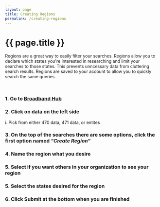 ```yaml
---
layout: page
title: Creating Regions
permalink: /creating-regions
---
```


# {{ page.title }}
Regions are a great way to easily filter your searches. Regions allow you to declare which states you're interested in researching and limit your searches to those states. This prevents unncessary data from cluttering search results. Regions are saved to your account to allow you to quickly search the same queries.

<br>

### 1. Go to [Broadband Hub](https://app.broadbandhub.us/dashboard)
### 2. Click on data on the left side 
i. Pick from either 470 data, 471 data, or entites 

### 3. On the top of the searches there are some options, click the first option named *"Create Region"*
### 4. Name the region what you desire
### 5. Select if you want others in your organization to see your region
### 5. Select the states desired for the region
### 6. Click Submit at the bottom when you are finished
